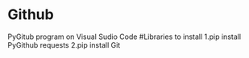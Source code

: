 # Github
PyGitub program on Visual Sudio Code
#Libraries to install
1.pip install PyGithub requests
2.pip install Git
